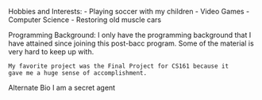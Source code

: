 Hobbies and Interests:
	- Playing soccer with my children
	- Video Games
	- Computer Science
	- Restoring old muscle cars


Programming Background:
	I only have the programming background that I have attained
	since joining this post-bacc program. Some of the material is 
	very hard to keep up with.

	My favorite project was the Final Project for CS161 because it
	gave me a huge sense of accomplishment.

Alternate Bio
	I am a secret agent